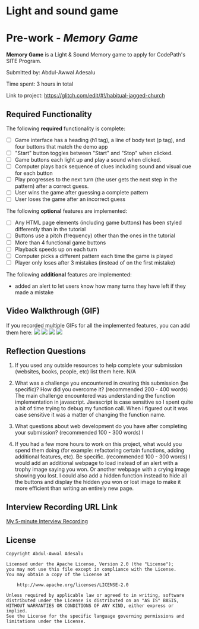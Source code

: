 # Light and sound game
 
# Pre-work - *Memory Game*

**Memory Game** is a Light & Sound Memory game to apply for CodePath's SITE Program. 

Submitted by: Abdul-Awwal Adesalu

Time spent: 3 hours in total

Link to project: https://glitch.com/edit/#!/habitual-jagged-church

## Required Functionality

The following **required** functionality is complete:

* [ ] Game interface has a heading (h1 tag), a line of body text (p tag), and four buttons that match the demo app
* [ ] "Start" button toggles between "Start" and "Stop" when clicked. 
* [ ] Game buttons each light up and play a sound when clicked. 
* [ ] Computer plays back sequence of clues including sound and visual cue for each button
* [ ] Play progresses to the next turn (the user gets the next step in the pattern) after a correct guess. 
* [ ] User wins the game after guessing a complete pattern
* [ ] User loses the game after an incorrect guess

The following **optional** features are implemented:

* [ ] Any HTML page elements (including game buttons) has been styled differently than in the tutorial
* [ ] Buttons use a pitch (frequency) other than the ones in the tutorial
* [ ] More than 4 functional game buttons
* [ ] Playback speeds up on each turn
* [ ] Computer picks a different pattern each time the game is played
* [ ] Player only loses after 3 mistakes (instead of on the first mistake)

The following **additional** features are implemented:

- added an alert to let users know how many turns they have left if they made a mistake

## Video Walkthrough (GIF)

If you recorded multiple GIFs for all the implemented features, you can add them here:
![](gif1-link-here)
![](gif2-link-here)
![](gif3-link-here)
![](gif4-link-here)

## Reflection Questions
1. If you used any outside resources to help complete your submission (websites, books, people, etc) list them here. 
N/A

2. What was a challenge you encountered in creating this submission (be specific)? How did you overcome it? (recommended 200 - 400 words) 
The main challenge encountered was understanding the function implementation in javascript. Javascript is case sensitive so I spent quite a bit of time trying to debug my function call. When i figured out it was case sensitive it was a matter of changing the function name.
3. What questions about web development do you have after completing your submission? (recommended 100 - 300 words) 
I

4. If you had a few more hours to work on this project, what would you spend them doing (for example: refactoring certain functions, adding additional features, etc). Be specific. (recommended 100 - 300 words) 
I would add an additional webpage to load instead of an alert with a trophy image saying you won. Or another webpage with a crying image showing you lost. I could also add a hidden function instead to hide all the buttons and display the hidden you won or lost image to make it more efficient than writing an entirely new page.



## Interview Recording URL Link

[My 5-minute Interview Recording](your-link-here)


## License

    Copyright Abdul-Awwal Adesalu

    Licensed under the Apache License, Version 2.0 (the "License");
    you may not use this file except in compliance with the License.
    You may obtain a copy of the License at

        http://www.apache.org/licenses/LICENSE-2.0

    Unless required by applicable law or agreed to in writing, software
    distributed under the License is distributed on an "AS IS" BASIS,
    WITHOUT WARRANTIES OR CONDITIONS OF ANY KIND, either express or implied.
    See the License for the specific language governing permissions and
    limitations under the License.

